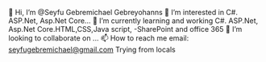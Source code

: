 👋 Hi, I’m @Seyfu Gebremichael Gebreyohanns
👀 I’m interested in C#. ASP.Net, Asp.Net Core...
🌱 I’m currently learning and working C#. ASP.Net, Asp.Net Core.HTML,CSS,Java script, -SharePoint and office 365
💞️ I’m looking to collaborate on ...
📫 How to reach me email: seyfugebremichael@gmail.com
Trying from locals
